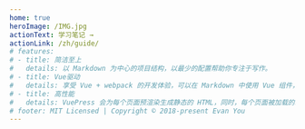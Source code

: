 ```yaml
---
home: true
heroImage: /IMG.jpg
actionText: 学习笔记 →
actionLink: /zh/guide/
# features:
# - title: 简洁至上
#   details: 以 Markdown 为中心的项目结构，以最少的配置帮助你专注于写作。
# - title: Vue驱动
#   details: 享受 Vue + webpack 的开发体验，可以在 Markdown 中使用 Vue 组件，又可以使用 Vue 来开发自定义主题。
# - title: 高性能
#   details: VuePress 会为每个页面预渲染生成静态的 HTML，同时，每个页面被加载的时候，将作为 SPA 运行。
# footer: MIT Licensed | Copyright © 2018-present Evan You
---
```

